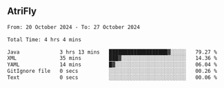 ## AtriFly

<!--START_SECTION:waka-->

```txt
From: 20 October 2024 - To: 27 October 2024

Total Time: 4 hrs 4 mins

Java             3 hrs 13 mins   ███████████████████▓░░░░░   79.27 %
XML              35 mins         ███▓░░░░░░░░░░░░░░░░░░░░░   14.36 %
YAML             14 mins         █▓░░░░░░░░░░░░░░░░░░░░░░░   06.04 %
GitIgnore file   0 secs          ░░░░░░░░░░░░░░░░░░░░░░░░░   00.26 %
Text             0 secs          ░░░░░░░░░░░░░░░░░░░░░░░░░   00.06 %
```

<!--END_SECTION:waka-->

